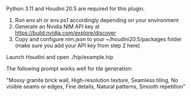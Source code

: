 Python 3.11 and Houdini 20.5 are required for this plugin. 

1. Run env.sh or env.ps1 accordingly depending on your environment
2. Generate an Nvidia NIM API key at https://build.nvidia.com/explore/discover
3. Copy and configure nim.json to your ~/houdini20.5/packages folder (make sure you add your API key from step 2 here)

Launch Houdini and open ./hip/example.hip

The following prompt works well for tile generation: 

"Mossy granite brick wall, High-resolution texture, Seamless tiling, No visible seams or edges, Fine details, Natural patterns, Smooth repetition"
